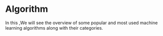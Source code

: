 # Algorithm
In this ,We will see the overview of some popular and most  used machine learning algorithms along with their  categories.
